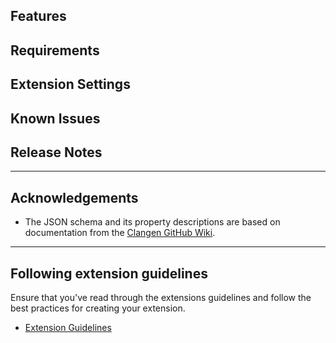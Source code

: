## Features

## Requirements

## Extension Settings

## Known Issues

## Release Notes

---
## Acknowledgements
* The JSON schema and its property descriptions are based on documentation from the [Clangen GitHub Wiki](https://github.com/ClanGenOfficial/clangen/wiki).

---
## Following extension guidelines

Ensure that you've read through the extensions guidelines and follow the best practices for creating your extension.

* [Extension Guidelines](https://code.visualstudio.com/api/references/extension-guidelines)

